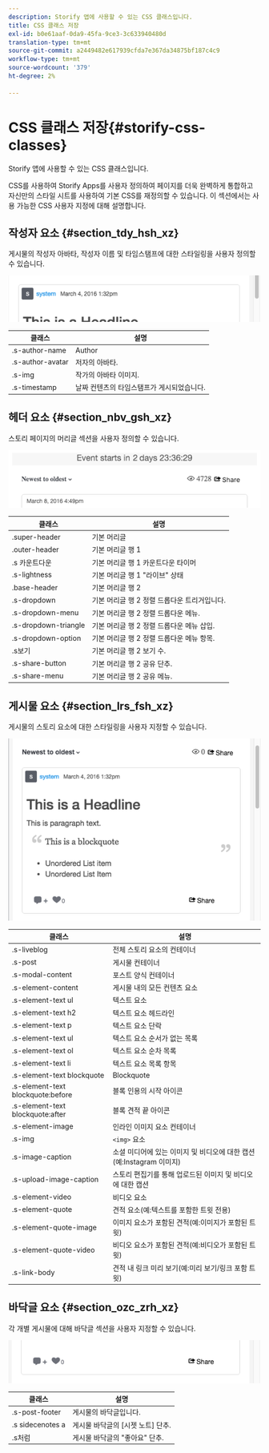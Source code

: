 ```yaml
---
description: Storify 앱에 사용할 수 있는 CSS 클래스입니다.
title: CSS 클래스 저장
exl-id: b0e61aaf-0da9-45fa-9ce3-3c633940480d
translation-type: tm+mt
source-git-commit: a2449482e617939cfda7e367da34875bf187c4c9
workflow-type: tm+mt
source-wordcount: '379'
ht-degree: 2%

---
```


# CSS 클래스 저장{#storify-css-classes}

Storify 앱에 사용할 수 있는 CSS 클래스입니다.

CSS를 사용하여 Storify Apps를 사용자 정의하여 페이지를 더욱 완벽하게 통합하고 자신만의 스타일 시트를 사용하여 기본 CSS를 재정의할 수 있습니다. 이 섹션에서는 사용 가능한 CSS 사용자 지정에 대해 설명합니다.

## 작성자 요소 {#section_tdy_hsh_xz}

게시물의 작성자 아바타, 작성자 이름 및 타임스탬프에 대한 스타일링을 사용자 정의할 수 있습니다.

![](assets/StorifyAuthorCSS.png)

| 클래스 | 설명 |
|---|---|
| .s-author-name | Author |
| .s-author-avatar | 저자의 아바타. |
| .s-img | 작가의 아바타 이미지. |
| .s-timestamp | 날짜 컨텐츠의 타임스탬프가 게시되었습니다. |

## 헤더 요소 {#section_nbv_gsh_xz}

스토리 페이지의 머리글 섹션을 사용자 정의할 수 있습니다.

![](assets/StorifyHeaderCSS-countdown-1.png)

| **클래스** | **설명** |
|---|---|
| .super-header | 기본 머리글 |
| .outer-header | 기본 머리글 행 1 |
| .s 카운트다운 | 기본 머리글 행 1 카운트다운 타이머 |
| .s-lightness | 기본 머리글 행 1 &quot;라이브&quot; 상태 |
| .base-header | 기본 머리글 행 2 |
| .s-dropdown | 기본 머리글 행 2 정렬 드롭다운 트리거입니다. |
| .s-dropdown-menu | 기본 머리글 행 2 정렬 드롭다운 메뉴. |
| .s-dropdown-triangle | 기본 머리글 행 2 정렬 드롭다운 메뉴 삽입. |
| .s-dropdown-option | 기본 머리글 행 2 정렬 드롭다운 메뉴 항목. |
| .s보기 | 기본 머리글 행 2 보기 수. |
| .s-share-button | 기본 머리글 행 2 공유 단추. |
| .s-share-menu | 기본 머리글 행 2 공유 메뉴. |

## 게시물 요소 {#section_lrs_fsh_xz}

게시물의 스토리 요소에 대한 스타일링을 사용자 지정할 수 있습니다.

![](assets/StorifyPostCSS.png)

| **클래스** | **설명** |
|---|---|
| .s-liveblog | 전체 스토리 요소의 컨테이너 |
| .s-post | 게시물 컨테이너 |
| .s-modal-content | 포스트 양식 컨테이너 |
| .s-element-content | 게시물 내의 모든 컨텐츠 요소 |
| .s-element-text ul | 텍스트 요소 |
| .s-element-text h2 | 텍스트 요소 헤드라인 |
| .s-element-text p | 텍스트 요소 단락 |
| .s-element-text ul | 텍스트 요소 순서가 없는 목록 |
| .s-element-text ol | 텍스트 요소 순차 목록 |
| .s-element-text li | 텍스트 요소 목록 항목 |
| .s-element-text blockquote | Blockquote |
| .s-element-text blockquote:before | 블록 인용의 시작 아이콘 |
| .s-element-text blockquote:after | 블록 견적 끝 아이콘 |
| .s-element-image | 인라인 이미지 요소 컨테이너 |
| .s-img | `<img>` 요소 |
| .s-image-caption | 소셜 미디어에 있는 이미지 및 비디오에 대한 캡션(예:Instagram 이미지) |
| .s-upload-image-caption | 스토리 편집기를 통해 업로드된 이미지 및 비디오에 대한 캡션 |
| .s-element-video | 비디오 요소 |
| .s-element-quote | 견적 요소(예:텍스트를 포함한 트윗 전용) |
| .s-element-quote-image | 이미지 요소가 포함된 견적(예:이미지가 포함된 트윗) |
| .s-element-quote-video | 비디오 요소가 포함된 견적(예:비디오가 포함된 트윗) |
| .s-link-body | 견적 내 링크 미리 보기(예:미리 보기/링크 포함 트윗) |

## 바닥글 요소 {#section_ozc_zrh_xz}

각 개별 게시물에 대해 바닥글 섹션을 사용자 지정할 수 있습니다.

![](assets/storify_CSS_footer.png)

| **클래스** | **설명** |
|---|---|
| .s-post-footer | 게시물의 바닥글입니다. |
| .s sidecenotes a | 게시물 바닥글의 [시젯 노트] 단추. |
| .s처럼 | 게시물 바닥글의 &quot;좋아요&quot; 단추. |
